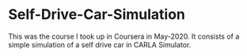 # Self-Drive-Car-Simulation
This was the course I took up in Coursera in May-2020.
It consists of a simple simulation of a self drive car in CARLA Simulator.
